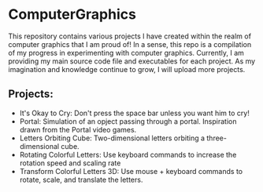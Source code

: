# ComputerGraphics
This repository contains various projects I have created within the realm of computer graphics that I am proud of! In a sense, this repo is a compilation of my progress in experimenting with computer graphics. Currently, I am providing my main source code file and executables for each project. As my imagination and knowledge continue to grow, I will upload more projects.

## Projects:
- It's Okay to Cry: Don't press the space bar unless you want him to cry!
- Portal: Simulation of an opject passing through a portal. Inspiration drawn from the Portal video games.
- Letters Orbiting Cube: Two-dimensional letters orbiting a three-dimensional cube.
- Rotating Colorful Letters: Use keyboard commands to increase the rotation speed and scaling rate
- Transform Colorful Letters 3D: Use mouse + keyboard commands to rotate, scale, and translate the letters.
